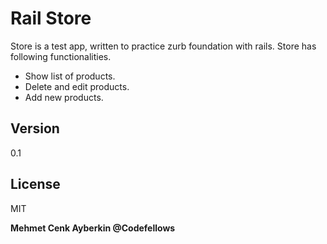Rail Store
=========

Store is a test app, written to practice zurb foundation with rails.
Store has following functionalities.

  - Show list of products.
  - Delete and edit products.
  - Add new products.

Version
----

0.1


License
----

MIT


**Mehmet Cenk Ayberkin @Codefellows**
